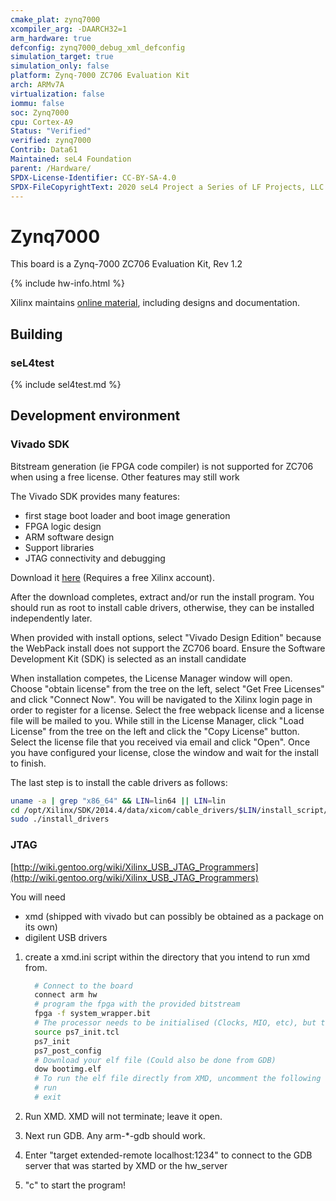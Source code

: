 ```yaml
---
cmake_plat: zynq7000
xcompiler_arg: -DAARCH32=1
arm_hardware: true
defconfig: zynq7000_debug_xml_defconfig
simulation_target: true
simulation_only: false
platform: Zynq-7000 ZC706 Evaluation Kit
arch: ARMv7A
virtualization: false
iommu: false
soc: Zynq7000
cpu: Cortex-A9
Status: "Verified"
verified: zynq7000
Contrib: Data61
Maintained: seL4 Foundation
parent: /Hardware/
SPDX-License-Identifier: CC-BY-SA-4.0
SPDX-FileCopyrightText: 2020 seL4 Project a Series of LF Projects, LLC.
---
```


# Zynq7000

This board is a Zynq-7000 ZC706 Evaluation Kit, Rev 1.2

{% include hw-info.html %}

Xilinx maintains [online material](https://www.amd.com/en/products/adaptive-socs-and-fpgas/evaluation-boards/ek-z7-zc706-g.html), including designs and documentation.

## Building

### seL4test

{% include sel4test.md %}


## Development environment

### Vivado SDK

Bitstream generation (ie FPGA code compiler) is not supported for ZC706 when using a free license. Other features may still work

The Vivado SDK provides many features:

- first stage boot loader and boot image generation
- FPGA logic design
- ARM software design
- Support libraries
- JTAG connectivity and debugging

Download it [here](http://www.xilinx.com/support/download.html) (Requires a free Xilinx account).

After the download completes, extract and/or run the install program. You should run as root to install cable drivers, otherwise, they can be installed independently later.

When provided with install options, select "Vivado Design Edition" because the WebPack install does not support the ZC706 board. Ensure the Software Development Kit (SDK) is selected as an install candidate

When installation competes, the License Manager window will open. Choose "obtain license" from the tree on the left, select "Get Free Licenses" and click "Connect Now". You will be navigated to the Xilinx login page in order to register for a license. Select the free webpack license and a license file will be mailed to you. While still in the License Manager, click "Load License" from the tree on the left and click the "Copy License" button. Select the license file that you received via email and click "Open". Once you have configured your license, close the window and wait for the install to finish.

The last step is to install the cable drivers as follows:

```bash
uname -a | grep "x86_64" && LIN=lin64 || LIN=lin
cd /opt/Xilinx/SDK/2014.4/data/xicom/cable_drivers/$LIN/install_script/install_drivers
sudo ./install_drivers
```

### JTAG

[http://wiki.gentoo.org/wiki/Xilinx_USB_JTAG_Programmers](http://wiki.gentoo.org/wiki/Xilinx_USB_JTAG_Programmers)

You will need

- xmd (shipped with vivado but can possibly be obtained as a package on its own)
- digilent USB drivers

1. create a xmd.ini script within the directory that you intend to run xmd from.

   ```bash
     # Connect to the board
     connect arm hw
     # program the fpga with the provided bitstream
     fpga -f system_wrapper.bit
     # The processor needs to be initialised (Clocks, MIO, etc), but these depend on the bitstream! ps7_init.tcl was generated with the bitstream. Load and execute this script to configure the processor.
     source ps7_init.tcl
     ps7_init
     ps7_post_config
     # Download your elf file (Could also be done from GDB)
     dow bootimg.elf
     # To run the elf file directly from XMD, uncomment the following lines
     # run
     # exit
   ```

2. Run XMD. XMD will not terminate; leave it open.
3. Next run GDB. Any arm-*-gdb should work.
4. Enter "target extended-remote localhost:1234" to connect to the GDB server that was started by XMD or the hw_server
5. "c" to start the program!
